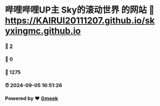 # 哔哩哔哩UP主 Sky的滚动世界 的网站 :link: https://KAIRUI20111207.github.io/skyxingmc.github.io 
### :page_facing_up: [2](https://KAIRUI20111207.github.io/skyxingmc.github.io/tag.html) 
### :speech_balloon: 0 
### :hibiscus: 1275 
### :alarm_clock: 2024-09-05 16:51:26 
### Powered by :heart: [Gmeek](https://github.com/Meekdai/Gmeek)
